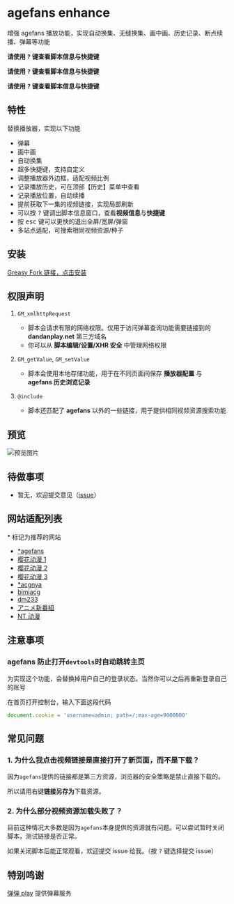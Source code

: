 # agefans enhance

增强 agefans 播放功能，实现自动换集、无缝换集、画中画、历史记录、断点续播、弹幕等功能

**请使用 <kbd>?</kbd> 键查看脚本信息与快捷键**

**请使用 <kbd>?</kbd> 键查看脚本信息与快捷键**

**请使用 <kbd>?</kbd> 键查看脚本信息与快捷键**

## 特性

替换播放器，实现以下功能

- 弹幕
- 画中画
- 自动换集
- 超多快捷键，支持自定义
- 调整播放器外边框，适配视频比例
- 记录播放历史，可在顶部【历史】菜单中查看
- 记录播放位置，自动续播
- 提前获取下一集的视频链接，实现局部刷新
- 可以按 <kbd>?</kbd> 键调出脚本信息窗口，查看**视频信息**与**快捷键**
- 按 <kbd>esc</kbd> 键可以更快的退出全屏/宽屏/弹窗
- 多站点适配，可搜索相同视频资源/种子

## 安装

[Greasy Fork 链接，点击安装](https://greasyfork.org/scripts/424023)

## 权限声明

1. `GM_xmlhttpRequest`

   - 脚本会请求有限的网络权限。仅用于访问弹幕查询功能需要链接到的 **dandanplay.net** 第三方域名
   - 你可以从 **脚本编辑/设置/XHR 安全** 中管理网络权限

2. `GM_getValue`, `GM_setValue`

   - 脚本会使用本地存储功能，用于在不同页面间保存 **播放器配置** 与 **agefans 历史浏览记录**

3. `@include`

   - 脚本还匹配了 **agefans** 以外的一些链接，用于提供相同视频资源搜索功能

## 预览

![预览图片](https://github.com/IronKinoko/asset/raw/master/agefans-enhance/preview.jpg)

## 待做事项

- 暂无，欢迎提交意见（[issue](https://github.com/IronKinoko/agefans-enhance/issues)）

## 网站适配列表

\* 标记为推荐的网站

- [\*agefans](http://www.age.tv/)
- [樱花动漫 1](https://www.yhdmp.cc/)
- [樱花动漫 2](http://www.yinghuacd.com/)
- [樱花动漫 3](https://www.odcoc.com/)
- [\*acgnya](https://www.acgnya.com/)
- [bimiacg](https://www.bimiacg4.net/)
- [dm233](https://www.dm233.org/)
- [アニメ新番組](https://bangumi.online/)
- [NT 动漫](http://www.ntyou.cc/)

## 注意事项

### agefans 防止打开`devtools`时自动跳转主页

为实现这个功能，会替换掉用户自己的登录状态。当然你可以之后再重新登录自己的账号

在首页打开控制台，输入下面这段代码

```javascript
document.cookie = 'username=admin; path=/;max-age=9000000'
```

## 常见问题

### 1. 为什么我点击视频链接是直接打开了新页面，而不是下载？

因为`agefans`提供的链接都是第三方资源，浏览器的安全策略是禁止直接下载的。

所以请用右键**链接另存为**下载资源。

### 2. 为什么部分视频资源加载失败了？

目前这种情况大多数是因为`agefans`本身提供的资源就有问题。可以尝试暂时关闭脚本，测试链接是否正常。

如果关闭脚本后能正常观看，欢迎提交 issue 给我。（按 <kbd>?</kbd> 键选择提交 issue）

## 特别鸣谢

[弹弹 play](https://www.dandanplay.com/) 提供弹幕服务
